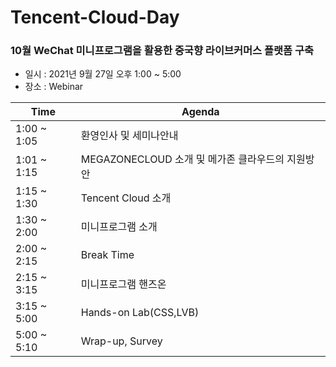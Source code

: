 # Tencent-Cloud-Day
### 10월 WeChat 미니프로그램을 활용한 중국향 라이브커머스 플랫폼 구축

- 일시 : 2021년 9월 27일 오후 1:00 ~ 5:00
- 장소 : Webinar

|Time | Agenda |
|-----| -------| 
|1:00 ~ 1:05 | 환영인사 및 세미나안내 |
|1:01 ~ 1:15 | MEGAZONECLOUD 소개 및  메가존 클라우드의 지원방안 |
|1:15 ~ 1:30 | Tencent Cloud 소개 | 
|1:30 ~ 2:00 | 미니프로그램 소개 |
|2:00 ~ 2:15 | Break Time |
|2:15 ~ 3:15 | 미니프로그램 핸즈온 | 
|3:15 ~ 5:00 | Hands-on Lab(CSS,LVB) |
|5:00 ~ 5:10 | Wrap-up, Survey |
